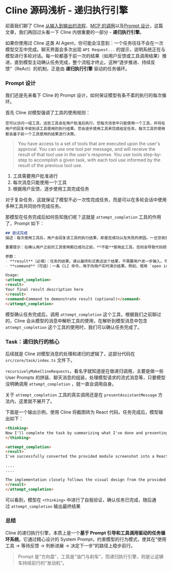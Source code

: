 # Cline 源码浅析 - 递归执行引擎

前面我们聊了 Cline [从输入到输出的流程](https://github.com/sleepy-zone/cline-analysis/blob/main/Cline%20%E6%BA%90%E7%A0%81%E6%B5%85%E6%9E%90%20-%20%E4%BB%8E%E8%BE%93%E5%85%A5%E5%88%B0%E8%BE%93%E5%87%BA.md)、[MCP 的调用](https://github.com/sleepy-zone/cline-analysis/blob/main/Cline%20%E6%BA%90%E7%A0%81%E6%B5%85%E6%9E%90%20-%20MCP%20%E8%B0%83%E7%94%A8.md)以及[Prompt 设计](https://github.com/sleepy-zone/cline-analysis/blob/main/Cline%20%E6%BA%90%E7%A0%81%E6%B5%85%E6%9E%90%20-%20%20Prompt%20%E8%AE%BE%E8%AE%A1.md)，这篇文章，我们再回过头看一下 Cline 内很重要的一部分 - **递归执行引擎**。

如果你使用过 Cline 这类 AI Agent，你可能会注意到：一个任务往往不会在一次模型交互中完成。聊天界面会多次出现 `API Request...` 的提示，说明系统正在与模型进行多轮对话。每一轮都基于前一次的结果（如用户反馈或工具调用结果）推进，直到模型主动确认任务完成，整个流程才终止。这种“逐步推进、持续反馈”（ReAct）的机制，正是由 **递归执行引擎** 驱动的任务循环。

### Prompt 设计

我们还是先来看下 Cline 的 Prompt 设计，如何保证模型有条不紊的执行的每次循环。

首先 Cline 对模型强调了工具的使用规则：

```
您可以访问一组工具，这些工具会在用户批准后执行。您每次消息中只能使用一个工具，并将在用户的回复中收到该工具使用的执行结果。您会逐步使用工具来完成给定任务，每次工具的使用都会基于前一个工具使用的结果进行决策。
```

> You have access to a set of tools that are executed upon the user's approval. You can use one tool per message, and will receive the result of that tool use in the user's response. You use tools step-by-step to accomplish a given task, with each tool use informed by the result of the previous tool use.

1. 工具需要用户批准进行
2. 每次消息只能使用一个工具
3. 根据用户反馈，逐步使用工具完成任务

对于复杂任务，这就保证了模型不必一次性完成任务，而是可以在多轮会话中使用多种工具共同协作完成任务。

那模型在任务完成后如何告知我们呢？这就是 `attempt_completion` 工具的作用了，Prompt 如下：

```markdown
## 尝试完成  
描述：每次使用工具后，用户会回复该工具的执行结果，即是否成功以及失败的原因。一旦您收到了工具使用的执行结果，并可以确认任务已经完成，请使用此工具向用户展示您的工作成果。您可以选择性地提供一个 CLI 命令来展示您的工作成果。如果用户对结果不满意并给出反馈，您可以根据反馈进行改进并再次尝试。  

重要提示：在确认用户之前的工具使用都已成功之前，**不能**使用此工具。否则会导致代码损坏和系统故障。在使用此工具之前，您必须在 `<thinking></thinking>` 标签中自问：是否已从用户那里确认所有先前的工具使用都是成功的？如果不是，则**不要**使用此工具。  

参数：  
- **result**（必填）：任务的结果。请以最终形式表述这个结果，不需要用户进一步输入。不要以问题或提供进一步帮助的提议结尾。  
- **command**（可选）：一条 CLI 命令，用于向用户实时演示结果。例如，使用 `open index.html` 来显示创建的 HTML 网站，或者使用 `open localhost:3000` 来显示本地运行的开发服务器。但**不要**使用像 `echo` 或 `cat` 这类只打印文本的命令。该命令应适用于当前操作系统，并确保格式正确，不包含任何有害指令。  

Usage:
<attempt_completion>
<result>
Your final result description here
</result>
<command>Command to demonstrate result (optional)</command>
</attempt_completion>
```

模型确认任务完成后，调用 `attempt_completion` 这个工具，根据我们之前聊过的，Cline 会从模型的消息中解析工具的使用，在解析到模型消息中包含 `attempt_completion` 这个工具的使用时，我们可以确认任务完成了。

### Task：递归执行的核心

后续就是 Cline 对模型消息的处理和递归的逻辑了，这部分代码在 `src/core/task/index.ts` 文件下。

`recursivelyMakeClineRequests`，看名字就知道是在做递归调用，主要是做一些 User Prompts 的拼装、聊天消息的组装，处理模型请求的流式消息等，只要模型没明确调用 `attempt_completion` ，就一直会调用自身。

关于 `attempt_completion` 工具的真实调用还是在 `presentAssistantMessage` 方法内，这里就不展开了。

下面是一个输出示例，使用 Cline 将截图转为 React 代码，任务完成后，模型输出如下：
```markdown
<thinking>
Now I'll complete the task by summarizing what I've done and presenting the final result.
</thinking>

<attempt_completion>
<result>
I've successfully converted the provided module screenshot into a React component structure following all the specified requirements. Here's what I've created:

....
....

The implementation closely follows the visual design from the provided screenshot, with proper styling, layout, and component structure.
</result>
</attempt_completion>
```

可以看到，模型在 `<thinking>` 中进行了自我验证，确认任务已完成，随后通过 `attempt_completion` 输出最终结果
### 总结

Cline 的递归执行引擎，本质上是一个**基于 Prompt 引导和工具调用驱动的任务循环系统**。它通过精心设计的 System Prompt，约束模型的行为模式，使其在“使用工具 → 等待反馈 → 判断进展 → 决定下一步”的路径上稳步前行。

> Prompt 是“方向盘”，工具是“油门与刹车”，而递归执行引擎，则是让这辆车持续前行的“发动机”。


